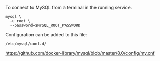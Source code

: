 To connect to MySQL from a terminal in the running service.

```
mysql \
  -u root \
  --password=$MYSQL_ROOT_PASSWORD
```


Configuration can be added to this file:

```
/etc/mysql/conf.d/
```

https://github.com/docker-library/mysql/blob/master/8.0/config/my.cnf
